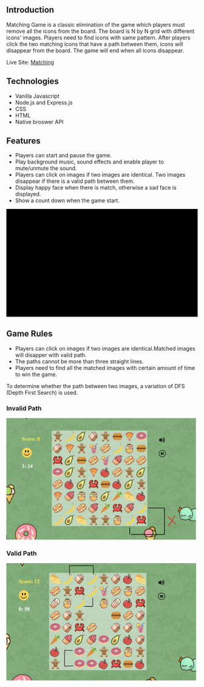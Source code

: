 ## Introduction
Matching Game is a classic elimination of the game which players must remove all the icons from the board. The board is N by N grid with different icons’ images. Players need to find icons with same pattern. After players click the two matching icons that have a path between them, icons will disappear from the board. The game will end when all icons disappear.

Live Site: [Matching](https://chen445.github.io/Matching/)

## Technologies
* Vanilla Javascript
* Node.js and Express.js
* CSS
* HTML
* Native broswer API

## Features
* Players can start and pause the game.
* Play background music, sound effects and enable player to mute/unmute the sound. 
* Players can click on images if two images are identical. Two images disappear if there is a valid path between them.
* Display happy face when there is match, otherwise a sad face is displayed.
* Show a count down when the game start.

<img src="https://github.com/chen445/Matching/blob/gh-pages/images/record6.gif?raw=truef" alt="demo" width="900"/>


## Game Rules
* Players can click on images if two images are identical.Matched images will disapper with valid path.
* The paths cannot be more than three straight lines.
* Players need to find all the matched images with certain amount of time to win the game. 

To determine whether the path between two images, a variation of DFS (Depth First Search) is used. 

### Invalid Path 

<img src="https://github.com/chen445/Matching/blob/gh-pages/images/invalid%20move.png?raw=true" alt="invalid-path" width="500"/>

### Valid Path

<img src="https://github.com/chen445/Matching/blob/gh-pages/images/valid%20move.png?raw=true" alt="valid-path" width="500"/>
